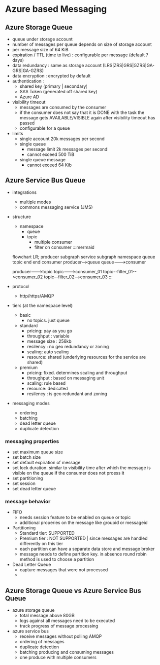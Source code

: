 # Azure based Messaging
## Azure Storage Queue
- queue under storage account
- number of messages per queue depends on size of storage account
- per message size of 64 KiB
- expiration / TTL (time to live) : configurable per message (default 7 days)
- data redundancy : same as storage account (LRS|ZRS|GRS|GZRS|GA-GRS|GA-GZRS)
- data encryption : encrypted by default
- authentication :
    - shared key (primary | secondary)
    - SAS Token (generated off shared key)
    - Azure AD
- visibility timeout
    - messages are consumed by the consumer
    - if the consumer does not say that it is DONE with the task the message gets AVAILABLE/VISIBLE again after visibility timeout has passed
    - configurable for a queue
- limits
    - single account 20k messages per second
    - single queue 
        - message limit 2k messages per second
        - cannot exceed 500 TiB
    - single queue message 
        - cannot exceed 64 Kib

## Azure Service Bus Queue

- integrations
    - multiple modes
    - commons messaging service (JMS)
- structure 
    - namespace
        - queue
        - topic
            - multiple consumer
            - filter on consumer
:::mermaid

    flowchart LR;
    producer
    subgraph service
        subgraph namespace
            queue
            topic
        end
    end
    consumer
    producer-->queue
    queue--->consumer

    producer--->topic
    topic--->consumer_01
    topic--filter_01-->consumer_02
    topic--filter_02-->consumer_03
:::

- protocol
    - http/https/AMQP
- tiers (at the namespace level)
    - basic
        - no topics. just queue
    - standard
        - pricing: pay as you go 
        - throughput : variable
        - message size : 256kb
        - resilency : no geo redundancy or zoning
        - scaling: auto scaling
        - resource: shared (underlying resources for the service are shared)
    - premium
        - pricing: fixed. determines scaling and throughput
        - throughput : based on messaging unit
        - scaling: rule based
        - resource: dedicated
        - resilency : is geo redundant and zoning
- messaging modes
    - ordering
    - batching
    - dead letter queue
    - duplicate detection

### messaging properties
- set maximum queue size
- set batch size
- set default expiration of message
- set lock duration. similar to visibility time after which the message is visible on the queue if the consumer does not proess it
- set partitioning
- set session
- set dead letter queue

### message behavior
- FIFO
    - needs session feature to be enabled on queue or topic
    - additional properies on the message like groupid or messageid
- Partitioning
    - Standard tier: SUPPORTED
    - Premium tier : NOT SUPPORTED | since messages are handled differently on this tier
    - each partition can have a separate data store and message broker
    - message needs to define partition key. in absence round robin method is used to choose a partition
- Dead Letter Queue
    - capture messages that were not processed
    - 
## Azure Storage Queue vs Azure Service Bus Queue
- azure storage queue
    - total message above 80GB 
    - logs against all messages need to be executed
    - track progress of message processing
- azure service bus
    - receive messages without polling AMQP
    - ordering of messages
    - duplicate detection
    - batching producing and consuming messages
    - one produce with multiple consumers
